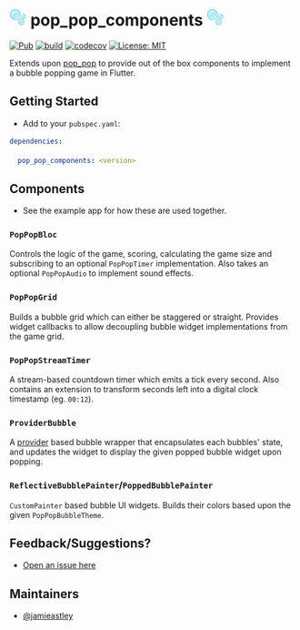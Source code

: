 # <img src="https://github.com/jamieastley/pop_pop/raw/master/docs/bubbles.png" alt="bubbles" width="30"/> pop_pop_components <img src="https://github.com/jamieastley/pop_pop/raw/master/docs/bubbles.png" alt="bubbles" width="30"/>

<p align="left">
<a href="https://pub.dev/packages/pop_pop"><img src="https://img.shields.io/pub/v/pop_pop_components.svg" alt="Pub"></a>
<a href="https://github.com/jamieastley/pop_pop/actions"><img src="https://github.com/jamieastley/pop_pop/workflows/pop_pop_components/badge.svg" alt="build"></a>
<a href="https://codecov.io/gh/jamieastley/pop_pop"><img src="https://codecov.io/gh/jamieastley/pop_pop/branch/master/graph/badge.svg" alt="codecov"></a>
<a href="https://opensource.org/licenses/MIT"><img src="https://img.shields.io/badge/license-MIT-purple.svg" alt="License: MIT"></a>
</p>

Extends upon [pop_pop](https://pub.dev/packages/pop_pop) to provide out of the box components to implement a bubble popping game in Flutter.

## Getting Started

* Add to your `pubspec.yaml`:
```yaml
dependencies:
  
  pop_pop_components: <version>
```

## Components

- See the example app for how these are used together.

### `PopPopBloc`

Controls the logic of the game, scoring, calculating the game size and subscribing to an optional `PopPopTimer` implementation. Also takes an optional `PopPopAudio` to implement sound effects.

### `PopPopGrid`

Builds a bubble grid which can either be staggered or straight. Provides widget callbacks to allow decoupling bubble widget implementations from the game grid.

### `PopPopStreamTimer`

A stream-based countdown timer which emits a tick every second. Also contains an extension to transform seconds left into a digital clock timestamp (eg. `00:12`).

### `ProviderBubble`

A [provider](https://pub.dev/provider) based bubble wrapper that encapsulates each bubbles' state, and updates the widget to display the given popped bubble widget upon popping.

### `ReflectiveBubblePainter`/`PoppedBubblePainter`

`CustomPainter` based bubble UI widgets. Builds their colors based upon the given `PopPopBubbleTheme`.


## Feedback/Suggestions?

- [Open an issue here](https://github.com/jamieastley/pop_pop/issues)

## Maintainers

- [@jamieastley](https://github.com/jamieastley)